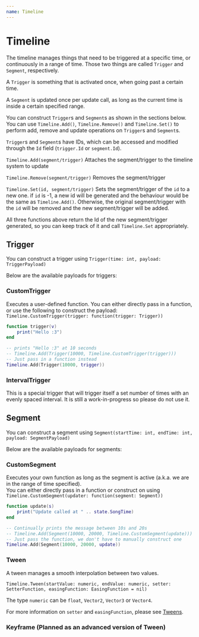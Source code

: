 ```yaml
---
name: Timeline
---
```


# Timeline

The timeline manages things that need to be triggered at a specific time, or continuously in a range of time.
Those two things are called `Trigger` and `Segment`, respectively.

A `Trigger` is something that is activated once, when going past a certain time.

A `Segment` is updated once per update call, as long as the current time is inside a certain specified range.

You can construct `Trigger`s and `Segment`s as shown in the sections below. You can use `Timeline.Add()`, `Timeline.Remove()` and `Timeline.Set()` to perform add, remove and update operations on `Trigger`s and `Segment`s.

`Trigger`s and `Segment`s have IDs, which can be accessed and modified through the `Id` field (`trigger.Id` or `segment.Id`). 

`Timeline.Add(segment/trigger)` Attaches the segment/trigger to the timeline system to update

`Timeline.Remove(segment/trigger)` Removes the segment/trigger

`Timeline.Set(id, segment/trigger)` Sets the segment/trigger of the `id` to a new one. if `id` is -1, a new id will be generated and the behaviour would be the same as `Timeline.Add()`. Otherwise, the original segment/trigger with the `id` will be removed and the new segment/trigger will be added.

All three functions above return the Id of the new segment/trigger generated, so you can keep track of it and call `Timeline.Set` appropriately.

## Trigger

You can construct a trigger using
`Trigger(time: int, payload: TriggerPayload)`

Below are the available payloads for triggers:

### CustomTrigger

Executes a user-defined function. You can either directly pass in a function, or use the following to construct the payload:
`Timeline.CustomTrigger(trigger: function(trigger: Trigger))`


```lua
function trigger(v)
    print("Hello :3")
end

-- prints "Hello :3" at 10 seconds
-- Timeline.Add(Trigger(10000, Timeline.CustomTrigger(trigger)))
-- Just pass in a function instead
Timeline.Add(Trigger(10000, trigger))
```

### IntervalTrigger

This is a special trigger that will trigger itself a set number of times with an evenly spaced interval. It is still a work-in-progress so please do not use it.

## Segment

You can construct a segment using
`Segment(startTime: int, endTime: int, payload: SegmentPayload)`

Below are the available payloads for segments:

### CustomSegment

Executes your own function as long as the segment is active (a.k.a. we are in the range of time specified).  
You can either directly pass in a function or construct on using
`Timeline.CustomSegment(updater: function(segment: Segment))`


```lua
function update(s)
    print("Update called at " .. state.SongTime)
end

-- Continually prints the message between 10s and 20s
-- Timeline.Add(Segment(10000, 20000, Timeline.CustomSegment(update)))
-- Just pass the function, we don't have to manually construct one
Timeline.Add(Segment(10000, 20000, update))
```

### Tween

A tween manages a smooth interpolation between two values.

`Timeline.Tween(startValue: numeric, endValue: numeric, setter: SetterFunction, easingFunction: EasingFunction = nil)`

The type `numeric` can be `float`, `Vector2`, `Vector3` or `Vector4`.

For more information on `setter` and `easingFunction`, please see [Tweens](/docs/animation/tween).

### Keyframe (Planned as an advanced version of Tween)